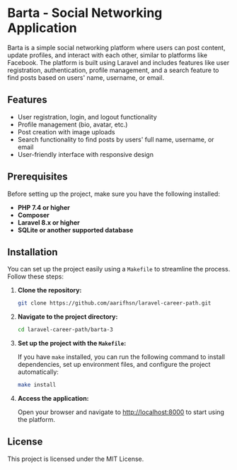 # Barta - Social Networking Application

Barta is a simple social networking platform where users can post content, update profiles, and interact with each other, similar to platforms like Facebook. The platform is built using Laravel and includes features like user registration, authentication, profile management, and a search feature to find posts based on users' name, username, or email.

## Features

-   User registration, login, and logout functionality
-   Profile management (bio, avatar, etc.)
-   Post creation with image uploads
-   Search functionality to find posts by users' full name, username, or email
-   User-friendly interface with responsive design

## Prerequisites

Before setting up the project, make sure you have the following installed:

-   **PHP 7.4 or higher**
-   **Composer**
-   **Laravel 8.x or higher**
-   **SQLite or another supported database**

## Installation

You can set up the project easily using a `Makefile` to streamline the process. Follow these steps:

1. **Clone the repository:**

    ```bash
    git clone https://github.com/aarifhsn/laravel-career-path.git
    ```

2. **Navigate to the project directory:**

    ```bash
    cd laravel-career-path/barta-3
    ```

3. **Set up the project with the `Makefile`:**

    If you have `make` installed, you can run the following command to install dependencies, set up environment files, and configure the project automatically:

    ```bash
    make install
    ```

4. **Access the application:**

    Open your browser and navigate to [http://localhost:8000](http://localhost:8000) to start using the platform.

## License

This project is licensed under the MIT License.
